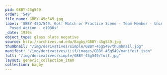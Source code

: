 ```yaml
---
pid: GBBY-45g549
order: '549'
file_name: GBBY-45g549.jpg
label: 'GBBY 45G/549: Golf Match or Practice Scene - Team Member - Unidentified -
  Posed Action - c1930s'
_date: 1930s
object_type: glass plate negative
source: http://archives.nd.edu/Bagby/GBBY-45g549.jpg
thumbnail: "/img/derivatives/simple/GBBY-45g549/thumbnail.jpg"
manifest: "/img/derivatives/iiif/images/GBBY-45g549/manifest.json"
full: "/img/derivatives/simple/GBBY-45g549/full.jpg"
layout: generic_collection_item
collection: bagby
---
```

